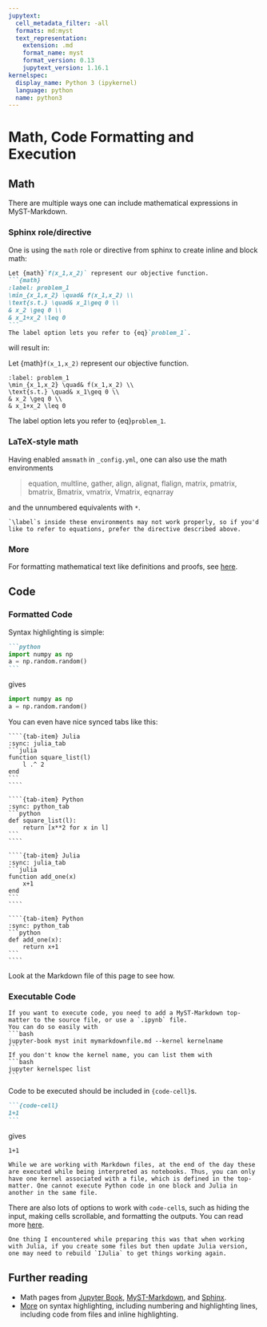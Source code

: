 ```yaml
---
jupytext:
  cell_metadata_filter: -all
  formats: md:myst
  text_representation:
    extension: .md
    format_name: myst
    format_version: 0.13
    jupytext_version: 1.16.1
kernelspec:
  display_name: Python 3 (ipykernel)
  language: python
  name: python3
---
```


# Math, Code Formatting and Execution

## Math

There are multiple ways one can include mathematical expressions in MyST-Markdown.

### Sphinx role/directive

One is using the `math` role or directive from sphinx to create inline and block math:
````md
Let {math}`f(x_1,x_2)` represent our objective function.
```{math}
:label: problem_1
\min_{x_1,x_2} \quad& f(x_1,x_2) \\
\text{s.t.} \quad& x_1\geq 0 \\
& x_2 \geq 0 \\
& x_1+x_2 \leq 0
```
The label option lets you refer to {eq}`problem_1`.
````
will result in:


Let {math}`f(x_1,x_2)` represent our objective function.
```{math}
:label: problem_1
\min_{x_1,x_2} \quad& f(x_1,x_2) \\
\text{s.t.} \quad& x_1\geq 0 \\
& x_2 \geq 0 \\
& x_1+x_2 \leq 0
```
The label option lets you refer to {eq}`problem_1`.

### LaTeX-style math

Having enabled `amsmath` in `_config.yml`, one can also use the math environments
> equation, multline, gather, align, alignat, flalign, matrix, pmatrix, bmatrix, Bmatrix, vmatrix, Vmatrix, eqnarray

and the unnumbered equivalents with `*`.

```{warning}
`\label`s inside these environments may not work properly, so if you'd like to refer to equations, prefer the directive described above.
```

### More

For formatting mathematical text like definitions and proofs, see [here](https://jupyterbook.org/en/stable/content/proof.html).

## Code

### Formatted Code

Syntax highlighting is simple:

````md
```python
import numpy as np
a = np.random.random()
```
````
gives
```python
import numpy as np
a = np.random.random()
```

You can even have nice synced tabs like this:

`````{tab-set}
````{tab-item} Julia
:sync: julia_tab
```julia
function square_list(l)
    l .^ 2
end
```
````

````{tab-item} Python
:sync: python_tab
```python
def square_list(l):
    return [x**2 for x in l]
```
````
`````

`````{tab-set}
````{tab-item} Julia
:sync: julia_tab
```julia
function add_one(x)
    x+1
end
```
````

````{tab-item} Python
:sync: python_tab
```python
def add_one(x):
    return x+1
```
````
`````

Look at the Markdown file of this page to see how.

### Executable Code

````{attention}
If you want to execute code, you need to add a MyST-Markdown top-matter to the source file, or use a `.ipynb` file. 
You can do so easily with
```bash
jupyter-book myst init mymarkdownfile.md --kernel kernelname
```
If you don't know the kernel name, you can list them with
```bash
jupyter kernelspec list
```
````

Code to be executed should be included in `{code-cell}`s.
````md
```{code-cell}
1+1
```
````
gives
```{code-cell}
1+1
```

```{important}
While we are working with Markdown files, at the end of the day these are executed while being interpreted as notebooks. Thus, you can only have one kernel associated with a file, which is defined in the top-matter. One cannot execute Python code in one block and Julia in another in the same file.
```

There are also lots of options to work with `code-cell`s, such as hiding the input, making cells scrollable, and formatting the outputs. You can read more [here](https://jupyterbook.org/en/stable/content/executable/index.html).

```{note}
One thing I encountered while preparing this was that when working with Julia, if you create some files but then update Julia version, one may need to rebuild `IJulia` to get things working again.
```

## Further reading
- Math pages from [Jupyter Book](https://jupyterbook.org/en/stable/content/math.html), [MyST-Markdown](https://myst-parser.readthedocs.io/en/latest/syntax/math.html), and [Sphinx](https://www.sphinx-doc.org/en/master/usage/restructuredtext/directives.html#math).
- [More](https://myst-parser.readthedocs.io/en/latest/syntax/code_and_apis.html) on syntax highlighting, including numbering and highlighting lines, including code from files and inline highlighting.
